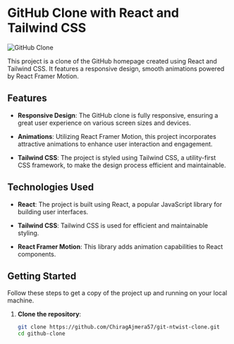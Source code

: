 # GitHub Clone with React and Tailwind CSS

![GitHub Clone](https://github.com/ChiragAjmera57/git-ntwist-clone/assets/121008037/4b0aae93-b279-49cc-9923-3e6ba67670ab)


This project is a clone of the GitHub homepage created using React and Tailwind CSS. It features a responsive design, smooth animations powered by React Framer Motion.



## Features

- **Responsive Design**: The GitHub clone is fully responsive, ensuring a great user experience on various screen sizes and devices.

- **Animations**: Utilizing React Framer Motion, this project incorporates attractive animations to enhance user interaction and engagement.

- **Tailwind CSS**: The project is styled using Tailwind CSS, a utility-first CSS framework, to make the design process efficient and maintainable.


## Technologies Used

- **React**: The project is built using React, a popular JavaScript library for building user interfaces.

- **Tailwind CSS**: Tailwind CSS is used for efficient and maintainable styling.

- **React Framer Motion**: This library adds animation capabilities to React components.


## Getting Started

Follow these steps to get a copy of the project up and running on your local machine.

1. **Clone the repository**:

   ```bash
   git clone https://github.com/ChiragAjmera57/git-ntwist-clone.git
   cd github-clone
